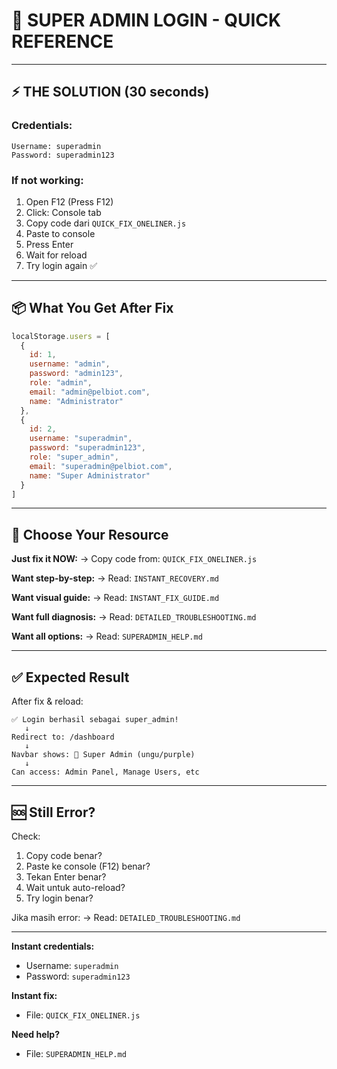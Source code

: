 # 🎯 SUPER ADMIN LOGIN - QUICK REFERENCE

---

## ⚡ THE SOLUTION (30 seconds)

### Credentials:
```
Username: superadmin
Password: superadmin123
```

### If not working:
1. Open F12 (Press F12)
2. Click: Console tab
3. Copy code dari `QUICK_FIX_ONELINER.js`
4. Paste to console
5. Press Enter
6. Wait for reload
7. Try login again ✅

---

## 📦 What You Get After Fix

```javascript
localStorage.users = [
  {
    id: 1,
    username: "admin",
    password: "admin123",
    role: "admin",
    email: "admin@pelbiot.com",
    name: "Administrator"
  },
  {
    id: 2,
    username: "superadmin",
    password: "superadmin123",
    role: "super_admin",
    email: "superadmin@pelbiot.com",
    name: "Super Administrator"
  }
]
```

---

## 🎯 Choose Your Resource

**Just fix it NOW:**
→ Copy code from: `QUICK_FIX_ONELINER.js`

**Want step-by-step:**
→ Read: `INSTANT_RECOVERY.md`

**Want visual guide:**
→ Read: `INSTANT_FIX_GUIDE.md`

**Want full diagnosis:**
→ Read: `DETAILED_TROUBLESHOOTING.md`

**Want all options:**
→ Read: `SUPERADMIN_HELP.md`

---

## ✅ Expected Result

After fix & reload:

```
✅ Login berhasil sebagai super_admin!
   ↓
Redirect to: /dashboard
   ↓
Navbar shows: 👑 Super Admin (ungu/purple)
   ↓
Can access: Admin Panel, Manage Users, etc
```

---

## 🆘 Still Error?

Check:
1. Copy code benar?
2. Paste ke console (F12) benar?
3. Tekan Enter benar?
4. Wait untuk auto-reload?
5. Try login benar?

Jika masih error:
→ Read: `DETAILED_TROUBLESHOOTING.md`

---

**Instant credentials:**
- Username: `superadmin`
- Password: `superadmin123`

**Instant fix:**
- File: `QUICK_FIX_ONELINER.js`

**Need help?**
- File: `SUPERADMIN_HELP.md`

